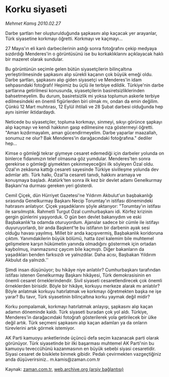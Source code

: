 # Korku siyaseti

*Mehmet Kamış 2010.02.27*

<tr><td class="metin" colspan="2" style="padding-top: 20px; padding-left: 5px; ">Darbe şartları her oluşturulduğunda şapkasını alıp kaçacak yer arayanlar, Türk siyasetine korkmayı öğretti. Korkmayı ve kaçmayı...</td></tr><tr><td class="metin" colspan="2" style="padding-top: 20px; padding-left: 5px; "><p>27 Mayıs'ın eli kanlı darbecilerinin astığı sonra fotoğrafını çekip medyaya sızdırdığı Menderes'in o görüntüsünü ise bu korkaklıklarını açıklayacak haklı bir mazeret olarak sundular.
<p>Bu görüntünün seçimle gelen bütün siyasetçilerin bilinçaltına yerleştirilmesinde şapkasını alıp sürekli kaçanın çok büyük emeği oldu. Darbe şartları, şapkasını alıp giden siyasetçi ve Menderes'in idam sehpasındaki fotoğrafı! Hepimiz bu üçlü ile terbiye edildik. Türkiye'nin darbe şartlarına getirilmesi konusunda, siyasetçilerin basiretsizliklerinden bahsetmeyelim. Bu durum, basiretsizlik mi yoksa toplumun askerle terbiye edilmesindeki en önemli figürlerden biri olmak mı, ondan da emin değilim. Çünkü 12 Mart muhtırası, 12 Eylül ihtilali ve 28 Şubat darbesi olduğunda hep aynı isimler iktidardaydı. 
<p>Neticede bu siyasetçiler, topluma korkmayı, sinmeyi, sıkıyı görünce şapkayı alıp kaçmayı ve kendi hakkının gasp edilmesine rıza göstermeyi öğretti. "Aman kızdırmayalım, aman gücendirmeyelim. Darbe yaparlar maazallah, sonumuz ne olur? Bak Menderes'in darağacındaki fotoğrafına." dediler hep...
<p>Kimse o gömleği tekrar giymeye cesaret edemediği için darbeler yolunda on binlerce fidanımızın telef olmasına göz yumdular. Menderes'ten sonra gerekirse o gömleği giymekten çekinmeyeceğini ilk söyleyen Özal oldu. Özal'ın zekâsına kattığı cesareti sayesinde Türkiye sivilleşme yolunda dev adımlar attı. Türk halkı, Özal'la cesareti tanıdı, hakkını aramaya ve konuşmaya başladı. Atatürk'ten sonra ilk kez bir devlet adamı Genelkurmay Başkanı'na durması gereken yeri gösterdi.
<p>Cemil Çiçek, dün Hürriyet Gazetesi'ne Yıldırım Akbulut'un başbakanlığı sırasında Genelkurmay Başkanı Necip Torumtay'ın istifası dönemindeki hatırasını anlatıyor. Çiçek yaşadıklarını şöyle aktarıyor: "Torumtay'ın istifası ile sarsılmıştık. Rahmetli Turgut Özal cumhurbaşkanı idi. Körfez krizinin gergin günlerini yaşıyorduk. O gün ben devlet bakanıydım ve eski Başbakanlık'ta odamda oturuyordum. Ajanslar sadece bir cümle ile istifayı duyuruyorlardı, bir anda Başkent'te bu istifanın bir darbenin ayak sesi olduğu havası yayılmış. Millet bir anda kaçışıvermiş, Başbakanlık koridoruna çıktım. Yanımdakilerin büyük bölümü, hatta özel kalemim bile muhtemel gelişmelere karşın hükümetin yanında olmadığını göstermek için ortadan kaybolmuş, inanmazsınız çaycım bile kaçmıştı. Diğer bakanların da yaşadıkları benden farksızdı ve yalnızdılar. Daha acısı, Başbakan Yıldırım Akbulut da yalnızdı.''
<p>Şimdi insan düşünüyor; bu hikâye niye anlatılır? Cumhurbaşkanı tarafından istifası istenen Genelkurmay Başkanı hikâyesi, Türk demokrasisinin en önemli cesaret örneklerindendir. Sivil siyaseti cesaretlendirecek çok önemli örneklerden birisidir. Böyle bir hikâye, korkuyu merkeze alarak mı anlatılır? Böyle anlatmak korkuyu hatırlatmak ve korkmayı öğretmekten başka ne işe yarar? Bu tavır, Türk siyasetinin bilinçaltına korku yaymak değil midir?
<p>Korku pompalamak, korkmayı hatırlatmak anlayışı, şapkasını alıp kaçan adamın döneminde kaldı. Türk siyaseti buradan çok yol aldı. Türkiye, Menderes'in darağacındaki fotoğrafı gösterilerek yola getirilecek bir ülke değil artık. Türk seçmeni şapkasını alıp kaçan adamları ya da onların türevlerini artık görmek istemiyor.
<p>AK Parti kamuoyu anketlerinde üçüncü defa seçim kazanacak parti olarak görünüyor. Türk siyasetinde bir ilki başarması muhtemel AK Parti'nin bu kamuoyu teveccühünü kazanmasının en büyük sebebi siyasi cesaretidir. Siyasi cesaret de bisiklete binmek gibidir. Pedalı çevirmekten vazgeçtiğiniz anda düşüverirsiniz.. m.kamis@zaman.com.tr<br/></p></p></p></p></p></p></p></p></td></tr>

Kaynak: [zaman.com.tr](http://zaman.com.tr/yazar.do?yazino=956059), [web.archive.org (arşiv bağlantısı)](http://web.archive.org/web/20100510203701/http://www.zaman.com.tr:80/yazar.do?yazino=956059)
